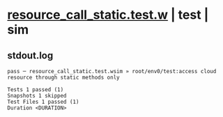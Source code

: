 # [resource_call_static.test.w](../../../../../tests/valid/resource_call_static.test.w) | test | sim

## stdout.log
```log
pass ─ resource_call_static.test.wsim » root/env0/test:access cloud resource through static methods only

Tests 1 passed (1)
Snapshots 1 skipped
Test Files 1 passed (1)
Duration <DURATION>
```

